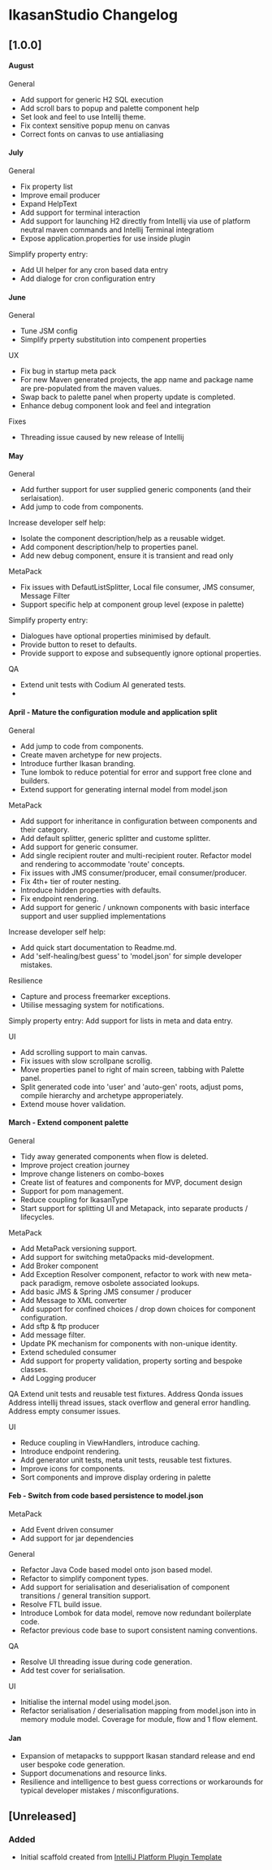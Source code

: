 <!-- Keep a Changelog guide -> https://keepachangelog.com -->

# IkasanStudio Changelog

## [1.0.0]

#### August 
General
- Add support for generic H2 SQL execution
- Add scroll bars to popup and palette component help
- Set look and feel to use Intellij theme.
- Fix context sensitive popup menu on canvas
- Correct fonts on canvas to use antialiasing

#### July
General
- Fix property list
- Improve email producer
- Expand HelpText
- Add support for terminal interaction
- Add support for launching H2 directly from Intellij via use of platform neutral maven commands and Intellij Terminal integratiom
- Expose application.properties for use inside plugin

Simplify property entry:
- Add UI helper for any cron based data entry
- Add dialoge for cron configuration entry

#### June
General
- Tune JSM config
- Simplify prperty substitution into compenent properties

UX
- Fix bug in startup meta pack
- For new Maven generated projects, the app name and package name are pre-populated from the maven values.
- Swap back to palette panel when property update is completed.
- Enhance debug component look and feel and integration

Fixes
- Threading issue caused by new release of Intellij

#### May
General
- Add further support for user supplied generic components (and their serlaisation).
- Add jump to code from components.

Increase developer self help:
- Isolate the component description/help as a reusable widget.
- Add component description/help to properties panel.
- Add new debug component, ensure it is transient and read only

MetaPack
- Fix issues with DefautListSplitter, Local file consumer, JMS consumer, Message Filter
- Support specific help at component group level (expose in palette)

Simplify property entry:
- Dialogues have optional properties minimised by default.
- Provide button to reset to defaults.
- Provide support to expose and subsequently ignore optional properties.

QA
- Extend unit tests with Codium AI generated tests.
- 
#### April - Mature the configuration module and application split

General
- Add jump to code from components.
- Create maven archetype for new projects.
- Introduce further Ikasan branding.
- Tune lombok to reduce potential for error and support free clone and builders.
- Extend support for generating internal model from model.json

MetaPack
- Add support for inheritance in configuration between components and their category.
- Add default splitter, generic splitter and custome splitter.
- Add support for generic consumer.
- Add single recipient router and multi-recipient router. Refactor model and rendering to accommodate 'route' concepts.
- Fix issues with JMS consumer/producer, email consumer/producer.
- Fix 4th+ tier of router nesting.
- Introduce hidden properties with defaults.
- Fix endpoint rendering.
- Add support for generic / unknown components with basic interface support and user supplied implementations

Increase developer self help:
- Add quick start documentation to Readme.md.
- Add 'self-healing/best guess' to 'model.json' for simple developer mistakes.

Resilience
- Capture and process freemarker exceptions.
- Utiilise messaging system for notifications.

Simply property entry:
Add support for lists in meta and data entry.

UI
- Add scrolling support to main canvas.
- Fix issues with slow scrollpane scrollig.
- Move properties panel to right of main screen, tabbing with Palette panel.
- Split generated code into 'user' and 'auto-gen' roots, adjust poms, compile hierarchy and archetype approperiately.
- Extend mouse hover validation.

#### March - Extend component palette

General
- Tidy away generated components when flow is deleted.
- Improve project creation journey
- Improve change listeners on combo-boxes
- Create list of features and components for MVP, document design
- Support for pom management.
- Reduce coupling for IkasanType
- Start support for splitting UI and Metapack, into separate products / lifecycles.

MetaPack
- Add MetaPack versioning support.
- Add support for switching meta0packs mid-development.
- Add Broker component
- Add Exception Resolver component, refactor to work with new meta-pack paradigm, remove osbolete associated lookups.
- Add basic JMS & Spring JMS consumer / producer
- Add Message to XML converter
- Add support for confined choices / drop down choices for component configuration.
- Add sftp & ftp producer
- Add message filter.
- Update PK mechanism for components with non-unique identity.
- Extend scheduled consumer
- Add support for property validation, property sorting and bespoke classes.
- Add Logging producer

QA
Extend unit tests and reusable test fixtures.
Address Qonda issues
Address intellij thread issues, stack overflow and general error handling.
Address empty consumer issues.

UI
- Reduce coupling in ViewHandlers, introduce caching.
- Introduce endpoint rendering.
- Add generator unit tests, meta unit tests, reusable test fixtures.
- Improve icons for components.
- Sort components and improve display ordering in palette

#### Feb - Switch from code based persistence to model.json

MetaPack
- Add Event driven consumer
- Add support for jar dependencies

General
- Refactor Java Code based model onto json based model.
- Refactor to simplify component types.
- Add support for serialisation and deserialisation of component transitions / general transition support.
- Resolve FTL build issue.
- Introduce Lombok for data model, remove now redundant boilerplate code.
- Refactor previous code base to suport consistent naming conventions.

QA
- Resolve UI threading issue during code generation.
- Add test cover for serialisation.

UI
- Initialise the internal model using model.json.
- Refactor serialisation / deserialisation mapping from model.json into in memory module model. Coverage for module, flow and 1 flow element.

#### Jan
- Expansion of metapacks to suppport Ikasan standard release and end user bespoke code generation.
- Support documenations and resource links.
- Resilience and intelligence to best guess corrections or workarounds for typical developer mistakes / misconfigurations.

## [Unreleased]
### Added
- Initial scaffold created from [IntelliJ Platform Plugin Template](https://github.com/JetBrains/intellij-platform-plugin-template)
